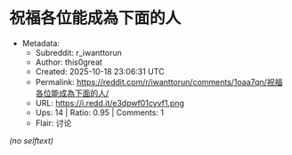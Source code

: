 # 祝福各位能成為下面的人

- Metadata:
  - Subreddit: r_iwanttorun
  - Author: this0great
  - Created: 2025-10-18 23:06:31 UTC
  - Permalink: https://reddit.com/r/iwanttorun/comments/1oaa7qn/祝福各位能成為下面的人/
  - URL: https://i.redd.it/e3dpwf01cyvf1.png
  - Ups: 14 | Ratio: 0.95 | Comments: 1
  - Flair: 讨论

_(no selftext)_
